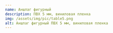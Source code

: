 ```yaml
---
name: Аншлаг фигурный
description: ПВХ 5 мм, виниловая пленка
img: /assets/img/pic/table5.png
alt: Аншлаг фигурный ПВХ 5 мм, виниловая пленка
---
```

